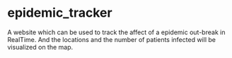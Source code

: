 # epidemic_tracker
A website which can be used to track the affect of a epidemic out-break in RealTime. And the locations and the number of patients infected will be visualized on the map.
